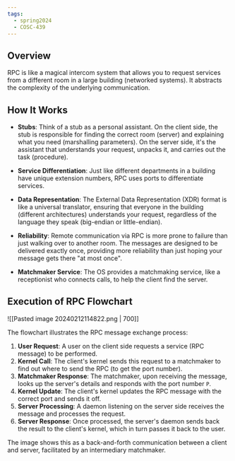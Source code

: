 ```yaml
---
tags:
  - spring2024
  - COSC-439
---
```

## Overview
RPC is like a magical intercom system that allows you to request services from a different room in a large building (networked systems). It abstracts the complexity of the underlying communication.

## How It Works
- **Stubs**: Think of a stub as a personal assistant. On the client side, the stub is responsible for finding the correct room (server) and explaining what you need (marshalling parameters). On the server side, it's the assistant that understands your request, unpacks it, and carries out the task (procedure).

- **Service Differentiation**: Just like different departments in a building have unique extension numbers, RPC uses ports to differentiate services.

- **Data Representation**: The External Data Representation (XDR) format is like a universal translator, ensuring that everyone in the building (different architectures) understands your request, regardless of the language they speak (big-endian or little-endian).

- **Reliability**: Remote communication via RPC is more prone to failure than just walking over to another room. The messages are designed to be delivered exactly once, providing more reliability than just hoping your message gets there "at most once".

- **Matchmaker Service**: The OS provides a matchmaking service, like a receptionist who connects calls, to help the client find the server.

## Execution of RPC Flowchart

![[Pasted image 20240212114822.png | 700]]

The flowchart illustrates the RPC message exchange process:
  1. **User Request**: A user on the client side requests a service (RPC message) to be performed.
  2. **Kernel Call**: The client's kernel sends this request to a matchmaker to find out where to send the RPC (to get the port number).
  3. **Matchmaker Response**: The matchmaker, upon receiving the message, looks up the server's details and responds with the port number `P`.
  4. **Kernel Update**: The client's kernel updates the RPC message with the correct port and sends it off.
  5. **Server Processing**: A daemon listening on the server side receives the message and processes the request.
  6. **Server Response**: Once processed, the server's daemon sends back the result to the client's kernel, which in turn passes it back to the user.

The image shows this as a back-and-forth communication between a client and server, facilitated by an intermediary matchmaker.

